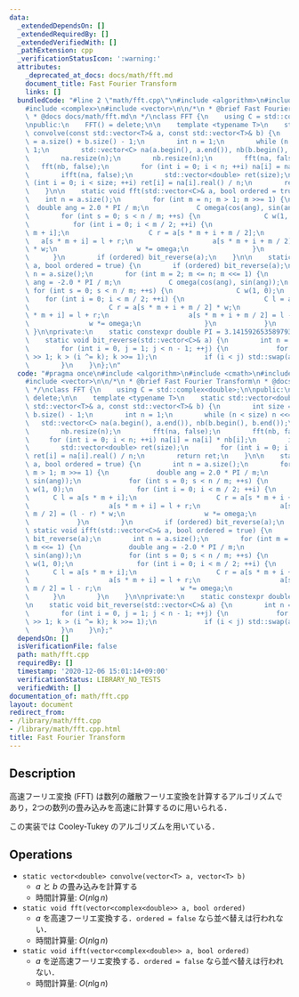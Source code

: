 ```yaml
---
data:
  _extendedDependsOn: []
  _extendedRequiredBy: []
  _extendedVerifiedWith: []
  _pathExtension: cpp
  _verificationStatusIcon: ':warning:'
  attributes:
    _deprecated_at_docs: docs/math/fft.md
    document_title: Fast Fourier Transform
    links: []
  bundledCode: "#line 2 \"math/fft.cpp\"\n#include <algorithm>\n#include <cmath>\n\
    #include <complex>\n#include <vector>\n\n/*\n * @brief Fast Fourier Transform\n\
    \ * @docs docs/math/fft.md\n */\nclass FFT {\n    using C = std::complex<double>;\n\
    \npublic:\n    FFT() = delete;\n\n    template <typename T>\n    static std::vector<double>\
    \ convolve(const std::vector<T>& a, const std::vector<T>& b) {\n        int size\
    \ = a.size() + b.size() - 1;\n        int n = 1;\n        while (n < size) n <<=\
    \ 1;\n        std::vector<C> na(a.begin(), a.end()), nb(b.begin(), b.end());\n\
    \        na.resize(n);\n        nb.resize(n);\n        fft(na, false);\n     \
    \   fft(nb, false);\n        for (int i = 0; i < n; ++i) na[i] = na[i] * nb[i];\n\
    \        ifft(na, false);\n        std::vector<double> ret(size);\n        for\
    \ (int i = 0; i < size; ++i) ret[i] = na[i].real() / n;\n        return ret;\n\
    \    }\n\n    static void fft(std::vector<C>& a, bool ordered = true) {\n    \
    \    int n = a.size();\n        for (int m = n; m > 1; m >>= 1) {\n          \
    \  double ang = 2.0 * PI / m;\n            C omega(cos(ang), sin(ang));\n    \
    \        for (int s = 0; s < n / m; ++s) {\n                C w(1, 0);\n     \
    \           for (int i = 0; i < m / 2; ++i) {\n                    C l = a[s *\
    \ m + i];\n                    C r = a[s * m + i + m / 2];\n                 \
    \   a[s * m + i] = l + r;\n                    a[s * m + i + m / 2] = (l - r)\
    \ * w;\n                    w *= omega;\n                }\n            }\n  \
    \      }\n        if (ordered) bit_reverse(a);\n    }\n\n    static void ifft(std::vector<C>&\
    \ a, bool ordered = true) {\n        if (ordered) bit_reverse(a);\n        int\
    \ n = a.size();\n        for (int m = 2; m <= n; m <<= 1) {\n            double\
    \ ang = -2.0 * PI / m;\n            C omega(cos(ang), sin(ang));\n           \
    \ for (int s = 0; s < n / m; ++s) {\n                C w(1, 0);\n            \
    \    for (int i = 0; i < m / 2; ++i) {\n                    C l = a[s * m + i];\n\
    \                    C r = a[s * m + i + m / 2] * w;\n                    a[s\
    \ * m + i] = l + r;\n                    a[s * m + i + m / 2] = l - r;\n     \
    \               w *= omega;\n                }\n            }\n        }\n   \
    \ }\n\nprivate:\n    static constexpr double PI = 3.14159265358979323846;\n\n\
    \    static void bit_reverse(std::vector<C>& a) {\n        int n = a.size();\n\
    \        for (int i = 0, j = 1; j < n - 1; ++j) {\n            for (int k = n\
    \ >> 1; k > (i ^= k); k >>= 1);\n            if (i < j) std::swap(a[i], a[j]);\n\
    \        }\n    }\n};\n"
  code: "#pragma once\n#include <algorithm>\n#include <cmath>\n#include <complex>\n\
    #include <vector>\n\n/*\n * @brief Fast Fourier Transform\n * @docs docs/math/fft.md\n\
    \ */\nclass FFT {\n    using C = std::complex<double>;\n\npublic:\n    FFT() =\
    \ delete;\n\n    template <typename T>\n    static std::vector<double> convolve(const\
    \ std::vector<T>& a, const std::vector<T>& b) {\n        int size = a.size() +\
    \ b.size() - 1;\n        int n = 1;\n        while (n < size) n <<= 1;\n     \
    \   std::vector<C> na(a.begin(), a.end()), nb(b.begin(), b.end());\n        na.resize(n);\n\
    \        nb.resize(n);\n        fft(na, false);\n        fft(nb, false);\n   \
    \     for (int i = 0; i < n; ++i) na[i] = na[i] * nb[i];\n        ifft(na, false);\n\
    \        std::vector<double> ret(size);\n        for (int i = 0; i < size; ++i)\
    \ ret[i] = na[i].real() / n;\n        return ret;\n    }\n\n    static void fft(std::vector<C>&\
    \ a, bool ordered = true) {\n        int n = a.size();\n        for (int m = n;\
    \ m > 1; m >>= 1) {\n            double ang = 2.0 * PI / m;\n            C omega(cos(ang),\
    \ sin(ang));\n            for (int s = 0; s < n / m; ++s) {\n                C\
    \ w(1, 0);\n                for (int i = 0; i < m / 2; ++i) {\n              \
    \      C l = a[s * m + i];\n                    C r = a[s * m + i + m / 2];\n\
    \                    a[s * m + i] = l + r;\n                    a[s * m + i +\
    \ m / 2] = (l - r) * w;\n                    w *= omega;\n                }\n\
    \            }\n        }\n        if (ordered) bit_reverse(a);\n    }\n\n   \
    \ static void ifft(std::vector<C>& a, bool ordered = true) {\n        if (ordered)\
    \ bit_reverse(a);\n        int n = a.size();\n        for (int m = 2; m <= n;\
    \ m <<= 1) {\n            double ang = -2.0 * PI / m;\n            C omega(cos(ang),\
    \ sin(ang));\n            for (int s = 0; s < n / m; ++s) {\n                C\
    \ w(1, 0);\n                for (int i = 0; i < m / 2; ++i) {\n              \
    \      C l = a[s * m + i];\n                    C r = a[s * m + i + m / 2] * w;\n\
    \                    a[s * m + i] = l + r;\n                    a[s * m + i +\
    \ m / 2] = l - r;\n                    w *= omega;\n                }\n      \
    \      }\n        }\n    }\n\nprivate:\n    static constexpr double PI = 3.14159265358979323846;\n\
    \n    static void bit_reverse(std::vector<C>& a) {\n        int n = a.size();\n\
    \        for (int i = 0, j = 1; j < n - 1; ++j) {\n            for (int k = n\
    \ >> 1; k > (i ^= k); k >>= 1);\n            if (i < j) std::swap(a[i], a[j]);\n\
    \        }\n    }\n};"
  dependsOn: []
  isVerificationFile: false
  path: math/fft.cpp
  requiredBy: []
  timestamp: '2020-12-06 15:01:14+09:00'
  verificationStatus: LIBRARY_NO_TESTS
  verifiedWith: []
documentation_of: math/fft.cpp
layout: document
redirect_from:
- /library/math/fft.cpp
- /library/math/fft.cpp.html
title: Fast Fourier Transform
---
```

## Description

高速フーリエ変換 (FFT) は数列の離散フーリエ変換を計算するアルゴリズムであり，2つの数列の畳み込みを高速に計算するのに用いられる．

この実装では Cooley-Tukey のアルゴリズムを用いている．

## Operations

- `static vector<double> convolve(vector<T> a, vector<T> b)`
    - $a$ と $b$ の畳み込みを計算する
    - 時間計算量: $O(n\lg n)$
- `static void fft(vector<complex<double>> a, bool ordered)`
    - $a$ を高速フーリエ変換する．`ordered = false` なら並べ替えは行われない．
    - 時間計算量: $O(n\lg n)$
- `static void ifft(vector<complex<double>> a, bool ordered)`
    - $a$ を逆高速フーリエ変換する．`ordered = false` なら並べ替えは行われない．
    - 時間計算量: $O(n\lg n)$